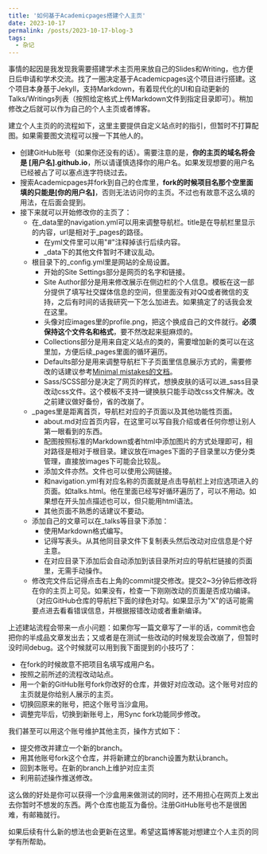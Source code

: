 ```yaml
---
title: '如何基于Academicpages搭建个人主页'
date: 2023-10-17
permalink: /posts/2023-10-17-blog-3
tags:
  - 杂记
---
```


事情的起因是我发现我需要搭建学术主页用来放自己的Slides和Writing，也方便日后申请和学术交流。找了一圈决定基于Academicpages这个项目进行搭建。这个项目本身基于Jekyll，支持Markdown，有着现代化的UI和自动更新的Talks/Writings列表（按照给定格式上传Markdown文件到指定目录即可）。稍加修改之后就可以作为自己的个人主页或者博客。

建立个人主页的的流程如下，这里主要提供自定义站点时的指引，但暂时不打算配图。如果需要图文流程可以搜一下其他人的。
* 创建GitHub账号（如果你还没有的话）。需要注意的是，__你的主页的域名将会是 [用户名].github.io__，所以请谨慎选择你的用户名。如果发现想要的用户名已经被占了可以塞点连字符绕过去。
* 搜索Academicpages并fork到自己的仓库里，__fork的时候项目名那个空里面填的只能是[你的用户名]__，否则无法访问你的主页。不过也有故意不这么填的用法，在后面会提到。
* 接下来就可以开始修改你的主页了：
  * 在_data里的navigation.yml可以用来调整导航栏。title是在导航栏里显示的内容，url是相对于_pages的路径。
    * 在yml文件里可以用"#"注释掉该行后续内容。
    * _data下的其他文件暂时不建议乱动。
  * 根目录下的_config.yml里是网站的全局设置。
    * 开始的Site Settings部分是网页的名字和链接。
    * Site Author部分是用来修改展示在侧边栏的个人信息。模板在这一部分提供了填写社交媒体信息的空间，但里面没有对QQ或者微信的支持，之后有时间的话我研究一下怎么加进去。如果搞定了的话我会发在这里。
    * 头像对应images里的profile.png，把这个换成自己的文件就行。__必须保持这个文件名和格式__，要不然改起来挺麻烦的。
    * Collections部分是用来自定义站点的类的，需要增加新的类可以在这里加，方便后续_pages里面的循环遍历。
    * Defaults部分是用来调整导航栏下子页面里信息展示方式的，需要修改的话建议参考[Minimal mistakes的文档](https://mmistakes.github.io/minimal-mistakes/docs/configuration/)。
    * Sass/SCSS部分是决定了网页的样式，想换皮肤的话可以进_sass目录改动css文件。这个模板不支持一键换肤只能手动改css文件解决。改之前建议做好备份，省的改崩了。
  * _pages里是距离首页，导航栏对应的子页面以及其他功能性页面。
    * about.md对应首页内容，在这里可以写自我介绍或者任何你想让别人第一眼看到的东西。
    * 配图按照标准的Markdown或者html中添加图片的方式处理即可，相对路径是相对于根目录。建议放在images下面的子目录里以方便分类管理，直接放images下可能会比较乱。
    * 添加文件亦然。文件也可以使用公网链接。
    * 和navigation.yml有对应名称的页面就是点击导航栏上对应选项进入的页面。如talks.html。他在里面已经写好循环遍历了，可以不用动。如果想在开头加点描述也可以，但只能用html语法。
    * 其他页面不熟悉的话建议不要动。
  * 添加自己的文章可以在_talks等目录下添加：
    * 使用Markdown格式编写。
    * 记得写表头。从其他同目录文件下复制表头然后改动对应信息是个好主意。
    * 在对应目录下添加后会自动添加到该目录所对应的导航栏链接的页面里，无需手动操作。
  * 修改完文件后记得点击右上角的commit提交修改。提交2~3分钟后修改将在你的主页上可见。如果没有，检查一下刚刚改动的页面是否成功编译。（对应GitHub仓库的导航栏下面的绿色对勾。如果显示为"X"的话可能需要点进去看看错误信息，并根据报错改动或者重新编译。
 
上述建站流程会带来一点小问题：如果你写一篇文章写了一半的话，commit也会把你的半成品文章发出去；又或者是在测试一些改动的时候发现会改崩了，但暂时没时间debug。这个时候就可以用到我下面提到的小技巧了：
* 在fork的时候故意不把项目名填写成用户名。
* 按照之前所述的流程改动站点。
* 用一个新的GitHub账号fork你改好的仓库，并做好对应改动。这个账号对应的主页就是你给别人展示的主页。
* 切换回原来的账号，把这个账号当沙盒用。
* 调整完毕后，切换到新账号上，用Sync fork功能同步修改。

我们甚至可以用这个账号维护其他主页，操作方式如下：
* 提交修改并建立一个新的branch。
* 用其他账号fork这个仓库，并将新建立的branch设置为默认branch。
* 回到本账号。在新的branch上维护对应主页
* 利用前述操作推送修改。

这么做的好处是你可以获得一个沙盒用来做测试的同时，还不用担心在网页上发出去你暂时不想发的东西。两个仓库也能互为备份。注册GitHub账号也不是很困难，有邮箱就行。

如果后续有什么新的想法也会更新在这里。希望这篇博客能对想建立个人主页的同学有所帮助。
